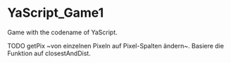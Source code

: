 # YaScript_Game1
Game with the codename of YaScript.




TODO
getPix ~von einzelnen Pixeln auf Pixel-Spalten ändern~. Basiere die Funktion auf closestAndDist.
